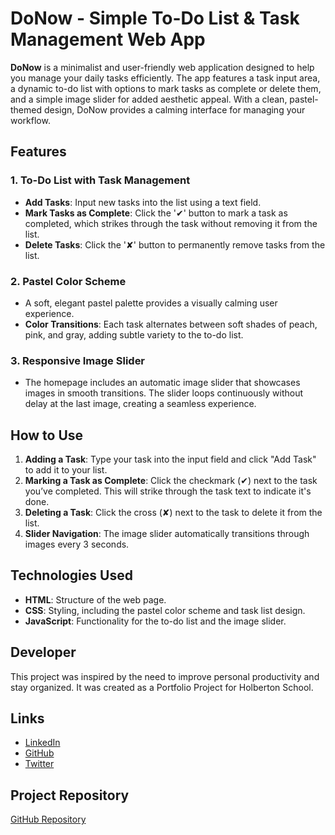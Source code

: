 # DoNow - Simple To-Do List & Task Management Web App

**DoNow** is a minimalist and user-friendly web application designed to help you manage your daily tasks efficiently. The app features a task input area, a dynamic to-do list with options to mark tasks as complete or delete them, and a simple image slider for added aesthetic appeal. With a clean, pastel-themed design, DoNow provides a calming interface for managing your workflow.

## Features

### 1. To-Do List with Task Management
- **Add Tasks**: Input new tasks into the list using a text field.
- **Mark Tasks as Complete**: Click the '✔' button to mark a task as completed, which strikes through the task without removing it from the list.
- **Delete Tasks**: Click the '✘' button to permanently remove tasks from the list.

### 2. Pastel Color Scheme
- A soft, elegant pastel palette provides a visually calming user experience.
- **Color Transitions**: Each task alternates between soft shades of peach, pink, and gray, adding subtle variety to the to-do list.

### 3. Responsive Image Slider
- The homepage includes an automatic image slider that showcases images in smooth transitions. The slider loops continuously without delay at the last image, creating a seamless experience.

## How to Use

1. **Adding a Task**: Type your task into the input field and click "Add Task" to add it to your list.
2. **Marking a Task as Complete**: Click the checkmark (✔) next to the task you’ve completed. This will strike through the task text to indicate it's done.
3. **Deleting a Task**: Click the cross (✘) next to the task to delete it from the list.
4. **Slider Navigation**: The image slider automatically transitions through images every 3 seconds.

## Technologies Used

- **HTML**: Structure of the web page.
- **CSS**: Styling, including the pastel color scheme and task list design.
- **JavaScript**: Functionality for the to-do list and the image slider.

## Developer
This project was inspired by the need to improve personal productivity and stay organized. It was created as a Portfolio Project for Holberton School.

## Links
- [LinkedIn](linkedin-profile-url)
- [GitHub](github-profile-url)
- [Twitter](twitter-profile-url)

## Project Repository
[GitHub Repository](github-repo-url)
